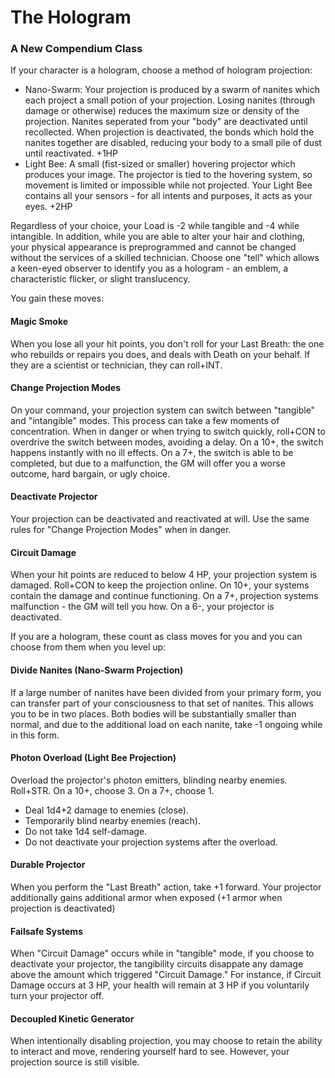 # The Hologram
### A New Compendium Class

If your character is a hologram, choose a method of hologram projection:
- Nano-Swarm: Your projection is produced by a swarm of nanites which each project a small potion of your projection. Losing nanites (through damage or otherwise) reduces the maximum size or density of the projection. Nanites seperated from your "body" are deactivated until recollected. When projection is deactivated, the bonds which hold the nanites together are disabled, reducing your body to a small pile of dust until reactivated. +1HP 
- Light Bee: A small (fist-sized or smaller) hovering projector which produces your image. The projector is tied to the hovering system, so movement is limited or impossible while not projected. Your Light Bee contains all your sensors - for all intents and purposes, it acts as your eyes. +2HP

Regardless of your choice, your Load is -2 while tangible and -4 while intangible. In addition, while you are able to alter your hair and clothing, your physical appearance is preprogrammed and cannot be changed without the services of a skilled technician. Choose one "tell" which allows a keen-eyed observer to identify you as a hologram - an emblem, a characteristic flicker, or slight translucency.

You gain these moves:
#### Magic Smoke
When you lose all your hit points, you don't roll for your Last Breath: the one who rebuilds or repairs you does, and deals with Death on your behalf. If they are a scientist or technician, they can roll+INT.

#### Change Projection Modes
On your command, your projection system can switch between "tangible" and "intangible" modes. This process can take a few moments of concentration. When in danger or when trying to switch quickly, roll+CON to overdrive the switch between modes, avoiding a delay. On a 10+, the switch happens instantly with no ill effects. On a 7+, the switch is able to be completed, but due to a malfunction, the GM will offer you a worse outcome, hard bargain, or ugly choice.

#### Deactivate Projector
Your projection can be deactivated and reactivated at will. Use the same rules for "Change Projection Modes" when in danger.

#### Circuit Damage
When your hit points are reduced to below 4 HP, your projection system is damaged. Roll+CON to keep the projection online. On 10+, your systems contain the damage and continue functioning. On a 7+, projection systems malfunction - the GM will tell you how. On a 6-, your projector is deactivated.

If you are a hologram, these count as class moves for you and you can choose from them when you level up:
#### Divide Nanites (Nano-Swarm Projection)
If a large number of nanites have been divided from your primary form, you can transfer part of your consciousness to that set of nanites. This allows you to be in two places. Both bodies will be substantially smaller than normal, and due to the additional load on each nanite, take -1 ongoing while in this form.

#### Photon Overload (Light Bee Projection)
Overload the projector's photon emitters, blinding nearby enemies. Roll+STR. On a 10+, choose 3. On a 7+, choose 1.
- Deal 1d4+2 damage to enemies (close).
- Temporarily blind nearby enemies (reach).
- Do not take 1d4 self-damage.
- Do not deactivate your projection systems after the overload.

#### Durable Projector
When you perform the "Last Breath" action, take +1 forward. Your projector additionally gains additional armor when exposed (+1 armor when projection is deactivated)

#### Failsafe Systems
When "Circuit Damage" occurs while in "tangible" mode, if you choose to deactivate your projector, the tangibility circuits disappate any damage above the amount which triggered "Circuit Damage." For instance, if Circuit Damage occurs at 3 HP, your health will remain at 3 HP if you voluntarily turn your projector off.

#### Decoupled Kinetic Generator
When intentionally disabling projection, you may choose to retain the ability to interact and move, rendering yourself hard to see. However, your projection source is still visible.
